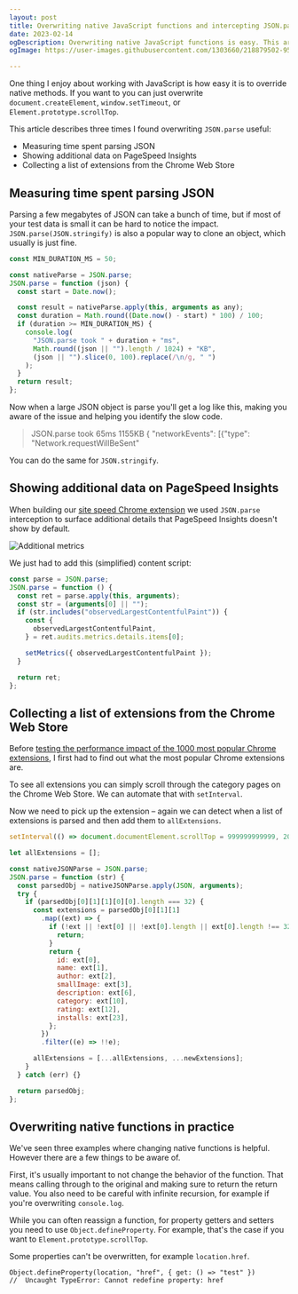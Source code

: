 ```yaml
---
layout: post
title: Overwriting native JavaScript functions and intercepting JSON.parse
date: 2023-02-14
ogDescription: Overwriting native JavaScript functions is easy. This article looks at three examples where I found wrapping the native JSON.parse method useful.
ogImage: https://user-images.githubusercontent.com/1303660/218879502-9529aef6-ebeb-4ed0-80c2-cee8bcf0ccb8.png

---
```


One thing I enjoy about working with JavaScript is how easy it is to override native methods. If you want to you can just overwrite `document.createElement`, `window.setTimeout`, or `Element.prototype.scrollTop`.

This article describes three times I found overwriting `JSON.parse` useful:

- Measuring time spent parsing JSON
- Showing additional data on PageSpeed Insights
- Collecting a list of extensions from the Chrome Web Store

## Measuring time spent parsing JSON

Parsing a few megabytes of JSON can take a bunch of time, but if most of your test data is small it can be hard to notice the impact. `JSON.parse(JSON.stringify)` is also a popular way to clone an object, which usually is just fine.

```javascript
const MIN_DURATION_MS = 50;

const nativeParse = JSON.parse;
JSON.parse = function (json) {
  const start = Date.now();

  const result = nativeParse.apply(this, arguments as any);
  const duration = Math.round((Date.now() - start) * 100) / 100;
  if (duration >= MIN_DURATION_MS) {
    console.log(
      "JSON.parse took " + duration + "ms",
      Math.round((json || "").length / 1024) + "KB",
      (json || "").slice(0, 100).replace(/\n/g, " ")
    );
  }
  return result;
};
```

Now when a large JSON object is parse you'll get a log like this, making you aware of the issue and helping you identify the slow code.

> JSON.parse took 65ms 1155KB { "networkEvents": [{"type": "Network.requestWillBeSent"

You can do the same for `JSON.stringify`.

## Showing additional data on PageSpeed Insights

When building our [site speed Chrome extension](https://chrome.google.com/webstore/detail/site-speed-by-debugbear/peomeonecjebolgekpnddgpgdigmpblc) we used `JSON.parse` interception to surface additional details that PageSpeed Insights doesn't show by default.

![Additional metrics](https://user-images.githubusercontent.com/1303660/218876603-18df9bbe-4951-4754-a2c5-fe2ba49c2fe0.png)

We just had to add this (simplified) content script:

```javascript
const parse = JSON.parse;
JSON.parse = function () {
  const ret = parse.apply(this, arguments);
  const str = (arguments[0] || "");
  if (str.includes("observedLargestContentfulPaint")) {
    const {
      observedLargestContentfulPaint,
    } = ret.audits.metrics.details.items[0];

    setMetrics({ observedLargestContentfulPaint });
  }

  return ret;
};
```

## Collecting a list of extensions from the Chrome Web Store

Before [testing the performance impact of the 1000 most popular Chrome extensions](https://www.debugbear.com/blog/chrome-extension-performance-2021), I first had to find out what the most popular Chrome extensions are.

To see all extensions you can simply scroll through the category pages on the Chrome Web Store. We can automate that with `setInterval`.

Now we need to pick up the extension – again we can detect when a list of extensions is parsed and then add them to `allExtensions`.

```javascript
setInterval(() => document.documentElement.scrollTop = 999999999999, 2000)

let allExtensions = [];

const nativeJSONParse = JSON.parse;
JSON.parse = function (str) {
  const parsedObj = nativeJSONParse.apply(JSON, arguments);
  try {
    if (parsedObj[0][1][1][0][0].length === 32) {
      const extensions = parsedObj[0][1][1]
        .map((ext) => {
          if (!ext || !ext[0] || !ext[0].length || ext[0].length !== 32) {
            return;
          }
          return {
            id: ext[0],
            name: ext[1],
            author: ext[2],
            smallImage: ext[3],
            description: ext[6],
            category: ext[10],
            rating: ext[12],
            installs: ext[23],
          };
        })
        .filter((e) => !!e);

      allExtensions = [...allExtensions, ...newExtensions];
    }
  } catch (err) {}

  return parsedObj;
};
```

## Overwriting native functions in practice

We've seen three examples where changing native functions is helpful. However there are a few things to be aware of.

First, it's usually important to not change the behavior of the function. That means calling through to the original and making sure to return the return value. You also need to be careful with infinite recursion, for example if you're overwriting `console.log`.

While you can often reassign a function, for property getters and setters you need to use `Object.defineProperty`. For example, that's the case if you want to `Element.prototype.scrollTop`.

Some properties can't be overwritten, for example `location.href`.

```
Object.defineProperty(location, "href", { get: () => "test" })
//  Uncaught TypeError: Cannot redefine property: href
```